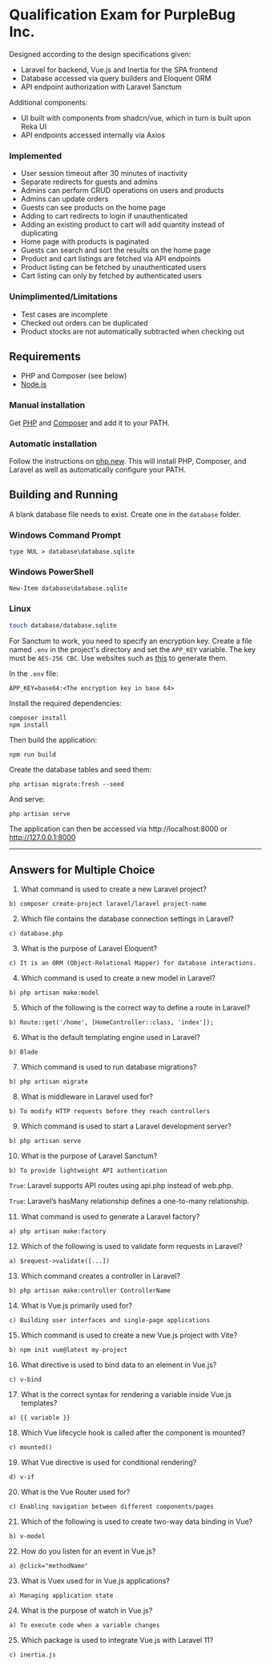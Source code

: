 # Qualification Exam for PurpleBug Inc.

Designed according to the design specifications given:
- Laravel for backend, Vue.js and Inertia for the SPA frontend
- Database accessed via query builders and Eloquent ORM
- API endpoint authorization with Laravel Sanctum

Additional components:
- UI built with components from shadcn/vue, which in turn is built upon Reka UI
- API endpoints accessed internally via Axios

### Implemented
- User session timeout after 30 minutes of inactivity
- Separate redirects for guests and admins
- Admins can perform CRUD operations on users and products
- Admins can update orders
- Guests can see products on the home page
- Adding to cart redirects to login if unauthenticated
- Adding an existing product to cart will add quantity instead of duplicating
- Home page with products is paginated
- Guests can search and sort the results on the home page
- Product and cart listings are fetched via API endpoints
- Product listing can be fetched by unauthenticated users
- Cart listing can only by fetched by authenticated users

### Unimplimented/Limitations
- Test cases are incomplete
- Checked out orders can be duplicated
- Product stocks are not automatically subtracted when checking out

## Requirements
- PHP and Composer (see below)
- [Node.js](https://nodejs.org/en/download)

### Manual installation
Get [PHP](https://www.php.net/downloads.php) and [Composer](https://getcomposer.org/download/) and add it to your PATH.
### Automatic installation
Follow the instructions on [php.new](https://php.new/). This will install PHP, Composer, and Laravel as well as automatically configure your PATH.

## Building and Running
A blank database file needs to exist. Create one in the `database` folder.
### Windows Command Prompt
```batch
type NUL > database\database.sqlite
```
### Windows PowerShell
```pwsh
New-Item database\database.sqlite
```
### Linux
```sh
touch database/database.sqlite
```
For Sanctum to work, you need to specify an encryption key. Create a file named `.env` in the project's directory and set the `APP_KEY` variable.
The key must be `AES-256 CBC`. Use websites such as [this](https://emn178.github.io/online-tools/aes/encrypt/) to generate them.

In the `.env` file:
```
APP_KEY=base64:<The encryption key in base 64>
```

Install the required dependencies:
```
composer install
npm install
```

Then build the application:
```
npm run build
```

Create the database tables and seed them:
```
php artisan migrate:fresh --seed
```

And serve:
```
php artisan serve
```

The application can then be accessed via http://localhost:8000 or http://127.0.0.1:8000

---
## Answers for Multiple Choice
1. What command is used to create a new Laravel project?
```
b) composer create-project laravel/laravel project-name
```

2. Which file contains the database connection settings in Laravel?
```
c) database.php
```

3. What is the purpose of Laravel Eloquent?
```
c) It is an ORM (Object-Relational Mapper) for database interactions.
```

4. Which command is used to create a new model in Laravel?
```
b) php artisan make:model
```

5. Which of the following is the correct way to define a route in Laravel?
```
b) Route::get('/home', [HomeController::class, 'index']);
```

6. What is the default templating engine used in Laravel?
```
b) Blade
```

7. Which command is used to run database migrations?
```
b) php artisan migrate
```

8. What is middleware in Laravel used for?
```
b) To modify HTTP requests before they reach controllers
```

9. Which command is used to start a Laravel development server?
```
b) php artisan serve
```

10. What is the purpose of Laravel Sanctum?
```
b) To provide lightweight API authentication
```

`True`: Laravel supports API routes using api.php instead of web.php.

`True`: Laravel’s hasMany relationship defines a one-to-many relationship.

11. What command is used to generate a Laravel factory?
```
a) php artisan make:factory
```

12. Which of the following is used to validate form requests in Laravel?
```
a) $request->validate([...])
```

13. Which command creates a controller in Laravel?
```
b) php artisan make:controller ControllerName
```

14. What is Vue.js primarily used for?
```
c) Building user interfaces and single-page applications
```

15. Which command is used to create a new Vue.js project with Vite?
```
b) npm init vue@latest my-project
```

16. What directive is used to bind data to an element in Vue.js?
```
c) v-bind
```

17. What is the correct syntax for rendering a variable inside Vue.js templates?
```
a) {{ variable }}
```

18. Which Vue lifecycle hook is called after the component is mounted?
```
c) mounted()
```

19. What Vue directive is used for conditional rendering?
```
d) v-if
```

20. What is the Vue Router used for?
```
c) Enabling navigation between different components/pages
```

21. Which of the following is used to create two-way data binding in Vue?
```
b) v-model
```

22. How do you listen for an event in Vue.js?
```
a) @click="methodName"
```

23. What is Vuex used for in Vue.js applications?
```
a) Managing application state
```

24. What is the purpose of watch in Vue.js?
```
a) To execute code when a variable changes
```

25. Which package is used to integrate Vue.js with Laravel 11?
```
c) inertia.js
```
